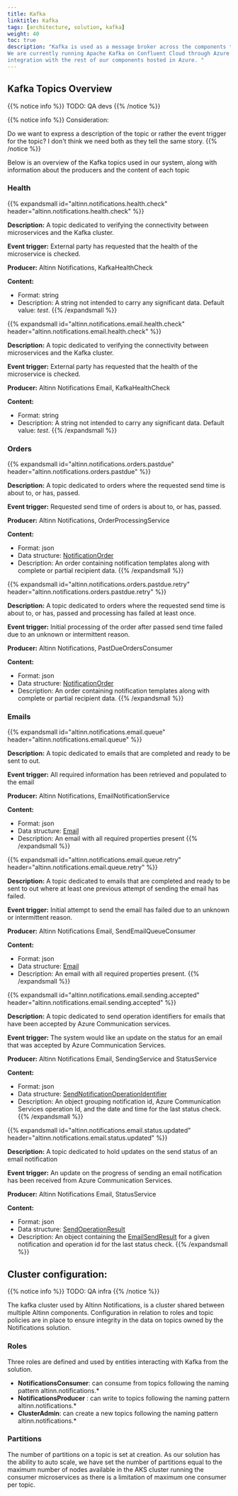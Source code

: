 ```yaml
---
title: Kafka
linktitle: Kafka
tags: [architecture, solution, kafka]
weight: 40
toc: true
description: "Kafka is used as a message broker across the components that make up the Notification solution. 
We are currently running Apache Kafka on Confluent Cloud through Azure enabling seamless 
integration with the rest of our components hosted in Azure. "
---
```


## Kafka Topics Overview
{{% notice info %}}
TODO: QA devs
{{% /notice %}}

{{% notice info  %}}
Consideration: 

Do we want to express a description of the topic or rather the event trigger for the topic? 
I don't think we need both as they tell the same story.
{{% /notice %}}


Below is an overview of the Kafka topics used in our system, 
along with information about the producers and the content of each topic


### Health 
<!--New expand-->
{{% expandsmall id="altinn.notifications.health.check" header="altinn.notifications.health.check" %}}

__Description:__ A topic dedicated to verifying the connectivity between microservices and the Kafka cluster.

__Event trigger:__ External party has requested that the health of the microservice is checked.

__Producer:__ Altinn Notifications, KafkaHealthCheck

__Content:__

- Format: string
- Description: A string not intended to carry any significant data. Default value: _test_.
{{% /expandsmall %}}

<!--New expand-->
{{% expandsmall id="altinn.notifications.email.health.check" header="altinn.notifications.email.health.check" %}}

__Description:__ A topic dedicated to verifying the connectivity between microservices and the Kafka cluster.

__Event trigger:__ External party has requested that the health of the microservice is checked.

__Producer:__ Altinn Notifications Email, KafkaHealthCheck

__Content:__

- Format: string
- Description: A string not intended to carry any significant data. Default value: _test_.
{{% /expandsmall %}}

### Orders

<!--New expand-->
{{% expandsmall id="altinn.notifications.orders.pastdue" header="altinn.notifications.orders.pastdue" %}}

__Description:__ A topic dedicated to orders where the requested send time is about to, or has, passed.

__Event trigger:__ Requested send time of orders is about to, or has, passed.

__Producer:__ Altinn Notifications, OrderProcessingService

__Content:__ 

- Format: json
- Data structure: [NotificationOrder](https://github.com/Altinn/altinn-notifications/blob/main/src/Altinn.Notifications.Core/Models/Orders/NotificationOrder.cs)
- Description: An order containing notification templates along with complete or partial recipient data.
{{% /expandsmall %}}

<!--New expand-->
{{% expandsmall id="altinn.notifications.orders.pastdue.retry" header="altinn.notifications.orders.pastdue.retry" %}}

__Description:__ A topic dedicated to orders where the requested send time is about to, or has, passed 
and processing has failed at least once.

__Event trigger:__ Initial processing of the order after passed send time failed due to an unknown or intermittent reason.

__Producer:__ Altinn Notifications, PastDueOrdersConsumer 

__Content:__ 

- Format: json
- Data structure: [NotificationOrder](https://github.com/Altinn/altinn-notifications/blob/main/src/Altinn.Notifications.Core/Models/Orders/NotificationOrder.cs)
- Description: An order containing notification templates along with complete or partial recipient data.
{{% /expandsmall %}}

### Emails

<!--New expand-->
{{% expandsmall id="altinn.notifications.email.queue" header="altinn.notifications.email.queue" %}}

__Description:__ A topic dedicated to emails that are completed and ready to be sent to out.

__Event trigger:__ All required information has been retrieved and populated to the email 

__Producer:__ Altinn Notifications, EmailNotificationService 

__Content:__ 

- Format: json
- Data structure: [Email](https://github.com/Altinn/altinn-notifications/blob/main/src/Altinn.Notifications.Core/Models/Email.cs)
- Description: An email with all required properties present
{{% /expandsmall %}}

<!--New expand-->
{{% expandsmall id="altinn.notifications.email.queue.retry" header="altinn.notifications.email.queue.retry" %}}

__Description:__ A topic dedicated to emails that are completed and ready to be sent to out where at least
one previous attempt of sending the email has failed.

__Event trigger:__ Initial attempt to send the email has failed due to an unknown or intermittent reason.

__Producer:__ Altinn Notifications Email, SendEmailQueueConsumer  

__Content:__ 

- Format: json
- Data structure: [Email](https://github.com/Altinn/altinn-notifications/blob/main/src/Altinn.Notifications.Core/Models/Email.cs)
- Description: An email with all required properties present.
{{% /expandsmall %}}

<!--New expand-->
{{% expandsmall id="altinn.notifications.email.sending.accepted" header="altinn.notifications.email.sending.accepted" %}}

__Description:__ A topic dedicated to send operation identifiers for emails that have been accepted by Azure Communication services.

__Event trigger:__ The system would like an update on the status for an email that was accepted by Azure Communication Services.

__Producer:__ Altinn Notifications Email, SendingService and StatusService

__Content:__ 

- Format: json
- Data structure: [SendNotificationOperationIdentifier](https://github.com/Altinn/altinn-notifications-email/blob/main/src/Altinn.Notifications.Email.Core/SendNotificationOperationIdentifier.cs)
- Description: An object grouping notification id, Azure Communication Services operation Id, and the date and time
  for the last status check.
{{% /expandsmall %}}

<!--New expand-->
{{% expandsmall id="altinn.notifications.email.status.updated" header="altinn.notifications.email.status.updated" %}}

__Description:__ A topic dedicated to hold updates on the send status of an email notification

__Event trigger:__ An update on the progress of sending an email notification has been received from Azure Communication Services.

__Producer:__ Altinn Notifications Email, StatusService

__Content:__ 

- Format: json
- Data structure: [SendOperationResult](https://github.com/Altinn/altinn-notifications-email/blob/main/src/Altinn.Notifications.Email.Core/Status/SendOperationResult.cs)
- Description: An object containing the [EmailSendResult](https://github.com/Altinn/altinn-notifications-email/blob/main/src/Altinn.Notifications.Email.Core/Status/EmailSendResult.cs) 
     for a given notification and operation id for the last status check.
{{% /expandsmall %}}

## Cluster configuration: 
{{% notice info %}}
TODO: QA infra
{{% /notice %}}

The kafka cluster used by Altinn Notifications, is a cluster shared between multiple Altinn components.
Configuration in relation to roles and topic policies are in place to ensure integrity in the data on topics 
owned by the Notifications solution.

 
### Roles

Three roles are defined and used by entities interacting with Kafka from the solution. 

- **NotificationsConsumer**: can consume from topics following the naming pattern altinn.notifications.*
- **NotificationsProducer** : can write to topics following the naming pattern altinn.notifications.*
- **ClusterAdmin**: can create a new topics following the naming pattern altinn.notifications.*

### Partitions 
The number of partitions on a topic is set at creation. As our solution has the ability to auto scale, 
we have set the number of partitions equal to the maximum number of nodes available in the AKS cluster
running the consumer microservices as there is a limitation of maximum one consumer per topic. 